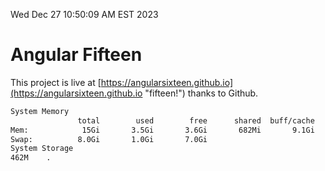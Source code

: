 Wed Dec 27 10:50:09 AM EST 2023

# Angular Fifteen


This project is live at [https://angularsixteen.github.io](https://angularsixteen.github.io "fifteen!") thanks to Github.

```bash
System Memory
               total        used        free      shared  buff/cache   available
Mem:            15Gi       3.5Gi       3.6Gi       682Mi       9.1Gi        11Gi
Swap:          8.0Gi       1.0Gi       7.0Gi
System Storage
462M	.
```
```bash
